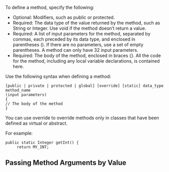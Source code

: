 To define a method, specify the following:
- Optional: Modifiers, such as public or protected.
- Required: The data type of the value returned by the method, such as String or Integer. Use void if the method doesn’t return a value.
- Required: A list of input parameters for the method, separated by commas, each preceded by its data type, and enclosed in parentheses (). If there are no parameters, use a set of empty parentheses. A method can only have 32 input parameters.
- Required: The body of the method, enclosed in braces {}. All the code for the method, including any local variable declarations, is contained here.

Use the following syntax when defining a method:

```apex
[public | private | protected | global] [override] [static] data_type method_name 
(input parameters) 
{
// The body of the method
}
```
You can use override to override methods only in classes that have been defined as virtual or abstract.

For example:
```apex
public static Integer getInt() { 
     return MY_INT; 
```

## Passing Method Arguments by Value 